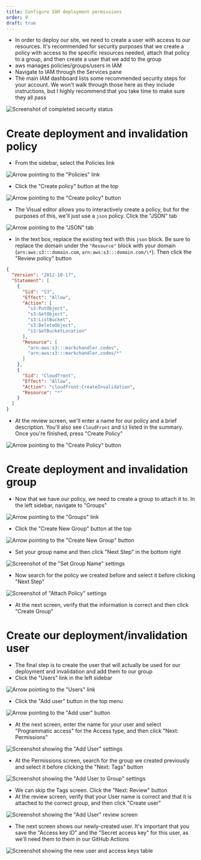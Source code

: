 ```yaml
---
title: Configure IAM deployment permissions
order: 9
draft: true
---
```


- In order to deploy our site, we need to create a user with access to our resources. It's recommended for security purposes that we create a policy with access to the specific resources needed, attach that policy to a group, and then create a user that we add to the group
- aws manages policies/groups/users in IAM
- Navigate to IAM through the Services pane
- The main IAM dashboard lists some recommended security steps for your account. We won't walk through those here as they include instructions, but I highly recommend that you take time to make sure they all pass

![Screenshot of completed security status](./security-status.png)

# Create deployment and invalidation policy

- From the sidebar, select the Policies link

![Arrow pointing to the "Policies" link](./policies-link.png)

- Click the "Create policy" button at the top

![Arrow pointing to the "Create policy" button](./create-policy.png)

- The Visual editor allows you to interactively create a policy, but for the purposes of this, we'll just use a `json` policy. Click the "JSON" tab

![Arrow pointing to the "JSON" tab](./json-tab.png)

- In the text box, replace the existing text with this `json` block. Be sure to replace the domain under the `"Resource"` block with your domain (`arn:aws:s3:::domain.com`, `arn:aws:s3:::domain.com/\*`). Then click the "Review policy" button

```json
{
  "Version": "2012-10-17",
  "Statement": [
    {
      "Sid": "S3",
      "Effect": "Allow",
      "Action": [
        "s3:PutObject",
        "s3:GetObject",
        "s3:ListBucket",
        "s3:DeleteObject",
        "s3:GetBucketLocation"
      ],
      "Resource": [
        "arn:aws:s3:::markchandler.codes",
        "arn:aws:s3:::markchandler.codes/*"
      ]
    },
    {
      "Sid": "Cloudfront",
      "Effect": "Allow",
      "Action": "cloudfront:CreateInvalidation",
      "Resource": "*"
    }
  ]
}
```

- At the review screen, we'll enter a name for our policy and a brief description. You'll also see `CloudFront` and `S3` listed in the summary. Once you're finished, press "Create Policy"

![Arrow pointing to the "Create Policy" button](./create-policy.png)

# Create deployment and invalidation group

- Now that we have our policy, we need to create a group to attach it to. In the left sidebar, navigate to "Groups"

![Arrow pointing to the "Groups" link](./groups-link.png)

- Click the "Create New Group" button at the top

![Arrow pointing to the "Create New Group" button](./create-new-group.png)

- Set your group name and then click "Next Step" in the bottom right

![Screenshot of the "Set Group Name" settings](./set-group-name.png)

- Now search for the policy we created before and select it before clicking "Next Step"

![Screenshot of "Attach Policy" settings](./attach-policy.png)

- At the next screen, verify that the information is correct and then click "Create Group"

# Create our deployment/invalidation user

- The final step is to create the user that will actually be used for our deployment and invalidation and add them to our group
- Click the "Users" link in the left sidebar

![Arrow pointing to the "Users" link](./users-link.png)

- Click the "Add user" button in the top menu

![Arrow pointing to the "Add user" button](./add-user-button.png)

- At the next screen, enter the name for your user and select "Programmatic access" for the Access type, and then click "Next: Permissions"

![Screenshot showing the "Add User" settings](./add-user-settings.png)

- At the Permissions screen, search for the group we created previously and select it before clicking the "Next: Tags" button

![Screenshot showing the "Add User to Group" settings](./add-user-to-group.png)

- We can skip the Tags screen. Click the "Next: Review" button
- At the review screen, verify that your User name is correct and that it is attached to the correct group, and then click "Create user"

![Screenshot showing the "Add User" review screen](./add-user-review.png)

- The next screen shows our newly-created user. It's important that you save the "Access key ID" and the "Secret access key" for this user, as we'll need them to them in our GitHub Actions

![Screenshot showing the new user and access keys table](./access-keys.png)
